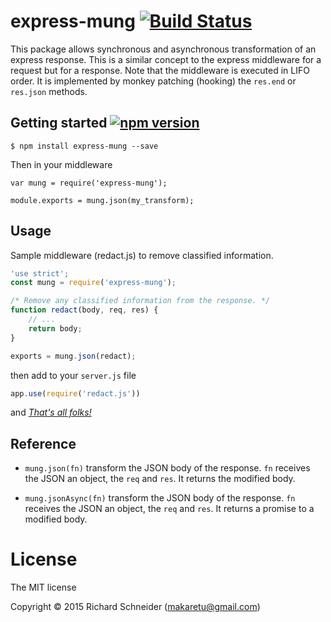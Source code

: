 # express-mung [![Build Status](https://travis-ci.org/richardschneider/express-prefer.svg)](https://travis-ci.org/richardschneider/express-mung)

This package allows synchronous and asynchronous transformation of an express response.  This is a similar concept to the express middleware for a request but for a response.  Note that the middleware is executed in LIFO order.  It is implemented by monkey patching (hooking) the `res.end` or `res.json` methods.


## Getting started [![npm version](https://badge.fury.io/js/express-mung.svg)](https://badge.fury.io/js/express-mung)

    $ npm install express-mung --save

Then in your middleware
 
    var mung = require('express-mung');

    module.exports = mung.json(my_transform);

## Usage

Sample middleware (redact.js) to remove classified information.

````javascript
'use strict';
const mung = require('express-mung');

/* Remove any classified information from the response. */
function redact(body, req, res) {
    // ...
    return body;
}

exports = mung.json(redact);
````

then add to your `server.js` file
````javascript
app.use(require('redact.js'))
````
and [*That's all folks!*](https://www.youtube.com/watch?v=gBzJGckMYO4)

## Reference

- `mung.json(fn)` transform the JSON body of the response.  `fn` receives the JSON an object, the `req` and `res`.  It returns the modified body.

- `mung.jsonAsync(fn)` transform the JSON body of the response.  `fn` receives the JSON an object, the `req` and `res`.  It returns a promise to a modified body.

# License
The MIT license

Copyright © 2015 Richard Schneider (makaretu@gmail.com)
